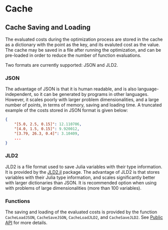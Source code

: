 # Cache

## Cache Saving and Loading

The evaluated costs during the optimization process are stored in the cache as a dictionary with the point as the key, and its evaluted cost as the value. The cache may be saved in a file after running the optimization, and can be pre-loaded in order to reduce the number of function evaluations.

Two formats are currently supported: JSON and JLD2.

### JSON

The advantage of JSON is that it is human readable, and is also language-independent, so it can be generated by programs in other languages. However, it scales poorly with larger problem dimensionalities, and a large number of points, in terms of memory, saving and loading time. A truncated example of the costs stored in JSON format is given below:

```json
{
    "[5.0, 2.5, 0.15]": 12.110706,
    "[4.0, 1.5, 0.15]": 9.920012,
    "[3.79, 26.3, 0.4]": 3.10409,
    ...
}
```

### JLD2

JLD2 is a file format used to save Julia variables with their type information. It is provided by the [JLD2.jl](https://github.com/JuliaIO/JLD2.jl) package. The advantage of JLD2 is that stores variables with their Julia type information, and scales significantly better with larger dictionaries than JSON. It is recommended option when using with problems of large dimensionalities (more than 100 variables).

### Functions

The saving and loading of the evaluated costs is provided by the function ``CacheLoadJSON``, ``CacheSaveJSON``, ``CacheLoadJLD2``, and ``CacheSaveJLD2``. See [Public API](@ref) for more details.